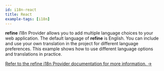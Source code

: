 ```yaml
---
id: i18n-react
title: React
example-tags: [i18n]
---
```


**refine** i18n Provider allows you to add multiple language choices to your web application. The default language of **refine** is English. You can include and use your own translation in the project for different language preferences. This example shows how to use different language options and translations in practice.

[Refer to the refine i18n Provider documentation for more information. →](/docs/api-reference/core/providers/i18n-provider/)

<CodeSandboxExample path="i18n-react" />
